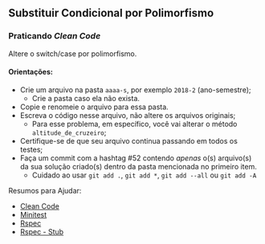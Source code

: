 ## Substituir Condicional por Polimorfismo

### Praticando *Clean Code*

Altere o switch/case por polimorfismo.

#### Orientações:

- Crie um arquivo na pasta `aaaa-s`, por exemplo `2018-2` (ano-semestre);
  - Crie a pasta caso ela não exista.
- Copie e renomeie o arquivo para essa pasta.
- Escreva o código nesse arquivo, não altere os arquivos originais;
  - Para esse problema, em específico, você vai alterar o método `altitude_de_cruzeiro`;
- Certifique-se de que seu arquivo continua passando em todos os testes;
- Faça um commit com a hashtag #52 contendo *apenas* o(s) arquivo(s) da sua solução criado(s) dentro da pasta mencionada no primeiro item.
  - Cuidado ao usar `git add .`, `git add *`, `git add --all` ou `git add -A`

Resumos para Ajudar:
- [Clean Code](https://github.com/elissonmichael/clean-code-ruby/blob/master/translations/pt-BR.md)
- [Minitest](https://gist.github.com/elissonmichael/6d2396a8c3a86697bb947724919d973a)
- [Rspec](https://gist.github.com/elissonmichael/455c7fa6f25f4cff6e493cd0f40135ea)
- [Rspec - Stub](https://gist.github.com/elissonmichael/b99ff1506080bc30cdc93e95cd509c6a)

